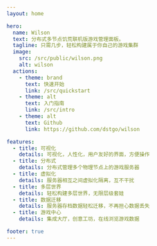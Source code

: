 ```yaml
---
layout: home

hero:
  name: Wilson
  text: 分布式多节点饥荒联机版游戏管理面板。
  tagline: 只需几步，轻松构建属于你自己的游戏集群
  image:
    src: /src/public/wilson.png
    alt: wilson
  actions:
    - theme: brand
      text: 快速开始
      link: /src/quickstart
    - theme: alt
      text: 入门指南
      link: /src/intro
    - theme: alt
      text: Github
      link: https://github.com/dstgo/wilson

features:
  - title: 可视化
    details: 可视化，人性化，用户友好的界面，方便操作
  - title: 分布式
    details: 分布式管理多个物理节点上的游戏服务器
  - title: 虚拟化
    details: 服务器相互之间虚拟化隔离，互不干扰
  - title: 多层世界
    details: 轻松构建多层世界，无限层级套娃
  - title: 数据迁移
    details: 服务器存档数据轻松迁移，不再担心数据丢失
  - title: 游戏中心
    details: 集成大厅，创意工坊，在线浏览游戏数据

footer: true
---
```


